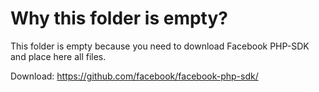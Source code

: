 # Why this folder is empty?

This folder is empty because you need to download Facebook PHP-SDK and place here all files.

Download: https://github.com/facebook/facebook-php-sdk/


